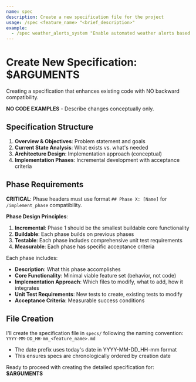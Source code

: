 ```yaml
---
name: spec
description: Create a new specification file for the project
usage: /spec <feature_name> "<brief_description>"
example:
  - /spec weather_alerts_system "Enable automated weather alerts based on location and user preferences"
---
```


# Create New Specification: $ARGUMENTS

Creating a specification that enhances existing code with NO backward compatibility.

**NO CODE EXAMPLES** - Describe changes conceptually only.

## Specification Structure
1. **Overview & Objectives**: Problem statement and goals
2. **Current State Analysis**: What exists vs. what's needed  
3. **Architecture Design**: Implementation approach (conceptual)
5. **Implementation Phases**: Incremental development with acceptance criteria

## Phase Requirements
**CRITICAL**: Phase headers must use format `## Phase X: [Name]` for `/implement_phase` compatibility.

**Phase Design Principles**:
1. **Incremental**: Phase 1 should be the smallest buildable core functionality
2. **Buildable**: Each phase builds on previous phases  
3. **Testable**: Each phase includes comprehensive unit test requirements
4. **Measurable**: Each phase has specific acceptance criteria

Each phase includes:
- **Description**: What this phase accomplishes
- **Core Functionality**: Minimal viable feature set (behavior, not code)
- **Implementation Approach**: Which files to modify, what to add, how it integrates
- **Unit Test Requirements**: New tests to create, existing tests to modify
- **Acceptance Criteria**: Measurable success conditions

## File Creation
I'll create the specification file in `specs/` following the naming convention: `YYYY-MM-DD_HH-mm_<feature_name>.md`
- The date prefix uses today's date in YYYY-MM-DD_HH-mm format
- This ensures specs are chronologically ordered by creation date

Ready to proceed with creating the detailed specification for: **$ARGUMENTS**
